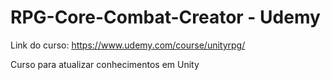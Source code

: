 # RPG-Core-Combat-Creator - Udemy

Link do curso: https://www.udemy.com/course/unityrpg/

Curso para atualizar conhecimentos em Unity 
